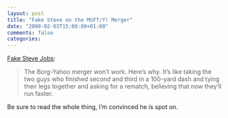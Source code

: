 ```yaml
---
layout: post
title: "Fake Steve on the MSFT/Y! Merger"
date: "2008-02-03T15:00:00+01:00"
comments: false
categories: 
---
```


<p><a href="http://fakesteve.blogspot.com/2008/02/ballmer-im-completely-out-of-ideas.html">Fake Steve Jobs</a>:</p>

<blockquote>
<p>The Borg-Yahoo merger won&#8217;t work. Here&#8217;s why. It&#8217;s like taking the two guys who finished second and third in a 100-yard dash and tying their legs together and asking for a rematch, believing that now they&#8217;ll run faster.</p>
</blockquote>

<p>Be sure to read the whole thing, I&#8217;m convinced he is spot on.</p>


